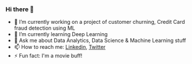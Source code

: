 ### Hi there 👋



- 🔭 I’m currently working on a project of customer churning, Credit Card fraud detection using ML
- 🌱 I’m currently learning Deep Learning
- 💬 Ask me about Data Analytics, Data Science & Machine Learning stuff
- 📫 How to reach me: [Linkedin](https://www.linkedin.com/in/sanjeevrana90/), [Twitter](https://twitter.com/sanjeevrana90)
- ⚡ Fun fact: I'm a movie buff!

<!-- 👯 I’m looking to collaborate on ...
- 🤔 I’m looking for help with ...-->
